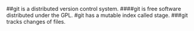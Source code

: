 ##git is a distributed version control system.
####git is free software distributed under the GPL.
#git has a mutable index called stage.
###git tracks changes of files.
